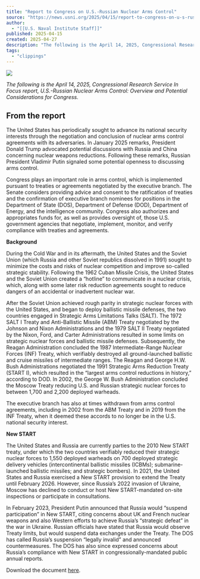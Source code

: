 ```yaml
---
title: "Report to Congress on U.S.-Russian Nuclear Arms Control"
source: "https://news.usni.org/2025/04/15/report-to-congress-on-u-s-russian-nuclear-arms-control"
author:
  - "[[U.S. Naval Institute Staff]]"
published: 2025-04-15
created: 2025-04-27
description: "The following is the April 14, 2025, Congressional Research Service In Focus report, U.S.-Russian Nuclear Arms Control: Overview and Potential Considerations for Congress. From the report The United States has periodically sought to advance its national security interests through the negotiation and conclusion of nuclear arms control agreements with its adversaries. In January 2025 remarks, President Donald Trump advocated potential discussions with Russia and China concerning nuclear weapons reductions. Following these remarks, Russian President Vladimir Putin signaled some potential openness to discussing arms control. Congress plays an important role in arms control, which is implemented pursuant to treaties or agreements"
tags:
  - "clippings"
---
```

[![](https://news.usni.org/wp-content/uploads/2016/02/usni_logo.png)](https://news.usni.org/)

*The following is the April 14, 2025, Congressional Research Service In Focus report, U.S.-Russian Nuclear Arms Control: Overview and Potential Considerations for Congress.*

## From the report

The United States has periodically sought to advance its national security interests through the negotiation and conclusion of nuclear arms control agreements with its adversaries. In January 2025 remarks, President Donald Trump advocated potential discussions with Russia and China concerning nuclear weapons reductions. Following these remarks, Russian President Vladimir Putin signaled some potential openness to discussing arms control.

Congress plays an important role in arms control, which is implemented pursuant to treaties or agreements negotiated by the executive branch. The Senate considers providing advice and consent to the ratification of treaties and the confirmation of executive branch nominees for positions in the Department of State (DOS), Department of Defense (DOD), Department of Energy, and the intelligence community. Congress also authorizes and appropriates funds for, as well as provides oversight of, those U.S. government agencies that negotiate, implement, monitor, and verify compliance with treaties and agreements.

**Background**

During the Cold War and in its aftermath, the United States and the Soviet Union (which Russia and other Soviet republics dissolved in 1991) sought to minimize the costs and risks of nuclear competition and improve so-called strategic stability. Following the 1962 Cuban Missile Crisis, the United States and the Soviet Union created a “hotline” to communicate in a nuclear crisis, which, along with some later risk reduction agreements sought to reduce dangers of an accidental or inadvertent nuclear war.

After the Soviet Union achieved rough parity in strategic nuclear forces with the United States, and began to deploy ballistic missile defenses, the two countries engaged in Strategic Arms Limitations Talks (SALT). The 1972 SALT I Treaty and Anti-Ballistic Missile (ABM) Treaty negotiated by the Johnson and Nixon Administrations and the 1979 SALT II Treaty negotiated by the Nixon, Ford, and Carter Administrations resulted in some limits on strategic nuclear forces and ballistic missile defenses. Subsequently, the Reagan Administration concluded the 1987 Intermediate-Range Nuclear Forces (INF) Treaty, which verifiably destroyed all ground-launched ballistic and cruise missiles of intermediate ranges. The Reagan and George H.W. Bush Administrations negotiated the 1991 Strategic Arms Reduction Treaty (START I), which resulted in the “largest arms control reductions in history,” according to DOD. In 2002, the George W. Bush Administration concluded the Moscow Treaty reducing U.S. and Russian strategic nuclear forces to between 1,700 and 2,200 deployed warheads.

The executive branch has also at times withdrawn from arms control agreements, including in 2002 from the ABM Treaty and in 2019 from the INF Treaty, when it deemed these accords to no longer be in the U.S. national security interest.

**New START**

The United States and Russia are currently parties to the 2010 New START treaty, under which the two countries verifiably reduced their strategic nuclear forces to 1,550 deployed warheads on 700 deployed strategic delivery vehicles (intercontinental ballistic missiles (ICBMs); submarine-launched ballistic missiles; and strategic bombers). In 2021, the United States and Russia exercised a New START provision to extend the Treaty until February 2026. However, since Russia’s 2022 invasion of Ukraine, Moscow has declined to conduct or host New START-mandated on-site inspections or participate in consultations.

In February 2023, President Putin announced that Russia would “suspend participation” in New START, citing concerns about UK and French nuclear weapons and also Western efforts to achieve Russia’s “strategic defeat” in the war in Ukraine. Russian officials have stated that Russia would observe Treaty limits, but would suspend data exchanges under the Treaty. The DOS has called Russia’s suspension “legally invalid” and announced countermeasures. The DOS has also since expressed concerns about Russia’s compliance with New START in congressionally-mandated public annual reports.

Download the document [here](https://www.documentcloud.org/documents/25897421-if129641/).